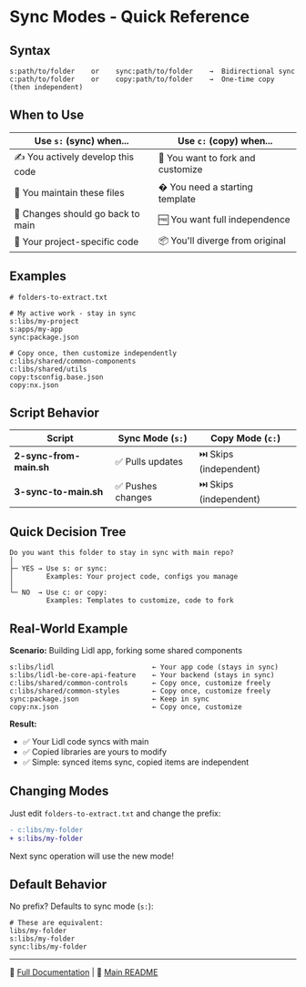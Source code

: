 # Sync Modes - Quick Reference

## Syntax

```
s:path/to/folder    or    sync:path/to/folder    →  Bidirectional sync
c:path/to/folder    or    copy:path/to/folder    →  One-time copy (then independent)
```

## When to Use

| Use `s:` (sync) when...           | Use `c:` (copy) when...           |
| --------------------------------- | --------------------------------- |
| ✍️ You actively develop this code | 🍴 You want to fork and customize |
| 📝 You maintain these files       | � You need a starting template    |
| 🔄 Changes should go back to main | 🆓 You want full independence     |
| 🎯 Your project-specific code     | 📦 You'll diverge from original   |

## Examples

```
# folders-to-extract.txt

# My active work - stay in sync
s:libs/my-project
s:apps/my-app
sync:package.json

# Copy once, then customize independently
c:libs/shared/common-components
c:libs/shared/utils
copy:tsconfig.base.json
copy:nx.json
```

## Script Behavior

| Script                  | Sync Mode (`s:`)  | Copy Mode (`c:`)       |
| ----------------------- | ----------------- | ---------------------- |
| **2-sync-from-main.sh** | ✅ Pulls updates  | ⏭️ Skips (independent) |
| **3-sync-to-main.sh**   | ✅ Pushes changes | ⏭️ Skips (independent) |

## Quick Decision Tree

```
Do you want this folder to stay in sync with main repo?
│
├─ YES → Use s: or sync:
│        Examples: Your project code, configs you manage
│
└─ NO  → Use c: or copy:
         Examples: Templates to customize, code to fork
```

## Real-World Example

**Scenario:** Building Lidl app, forking some shared components

```
s:libs/lidl                        ← Your app code (stays in sync)
s:libs/lidl-be-core-api-feature    ← Your backend (stays in sync)
c:libs/shared/common-controls      ← Copy once, customize freely
c:libs/shared/common-styles        ← Copy once, customize freely
sync:package.json                  ← Keep in sync
copy:nx.json                       ← Copy once, customize
```

**Result:**

- ✅ Your Lidl code syncs with main
- ✅ Copied libraries are yours to modify
- ✅ Simple: synced items sync, copied items are independent

## Changing Modes

Just edit `folders-to-extract.txt` and change the prefix:

```diff
- c:libs/my-folder
+ s:libs/my-folder
```

Next sync operation will use the new mode!

## Default Behavior

No prefix? Defaults to sync mode (`s:`):

```
# These are equivalent:
libs/my-folder
s:libs/my-folder
sync:libs/my-folder
```

---

📖 [Full Documentation](./SYNC_MODES.md) | 📘 [Main README](./README.md)
